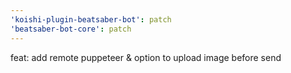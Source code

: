```yaml
---
'koishi-plugin-beatsaber-bot': patch
'beatsaber-bot-core': patch
---
```


feat: add remote puppeteer & option to upload image before send
